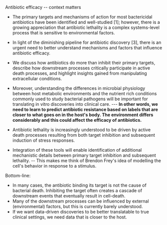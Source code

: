 Antibiotic efficacy -- context matters

* The primary targets and mechanisms of action for most bactericidal antibiotics have been identified and well-studied [1]; however, there is a growing appreciation that antibiotic lethality is a complex systems-level process that is sensitive to environmental factors.

* In light of the diminishing pipeline for antibiotic discovery [3], there is an urgent need to better understand mechanisms and factors that influence antibiotic efficacy.

* We discuss how antibiotics do more than inhibit their primary targets, describe how downstream processes critically participate in active death processes, and highlight insights gained from manipulating extracellular conditions.

* Moreover, understanding the differences in microbial physiology between host metabolic environments and the nutrient rich conditions commonly used to study bacterial pathogens will be important for translating in vitro discoveries into clinical care. --- **In other words, we need to learn to predict antibiotic resistance based on labels that are closer to what goes on in the host's body. The environment differs considerably and this could affect the efficacy of antibiotics.**

* Antibiotic lethality is increasingly understood to be driven by active death processes resulting from both target inhibition and subsequent induction of stress responses.

* Integration of these tools will enable identification of additional mechanistic details between primary target inhibition and subsequent lethality. -- This makes me think of Brendon Frey's idea of modelling the cell's behavior in response to a stimulus.

Bottom-line:
  * In many cases, the antibiotic binding its target is not the cause of bacterial death. Inhibiting the target often creates a cascade of downstream events that eventually result in cell-death.
  * Many of the downstream processes can be influenced by external (environmental) factors, but this is currently barely understood.
  * If we want data-driven discoveries to be better translatable to true clinical settings, we need data that is closer to the host.
